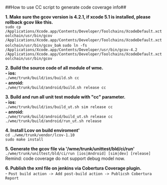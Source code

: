 ##How to use CC script to generate code coverage info##

**1. Make sure the gcov version is 4.2.1, if xcode 5.1 is installed, please rollback gcov like this.**  
   `sudo cp /Applications/Xcode.app/Contents/Developer/Toolchains/XcodeDefault.xctoolchain/usr/bin/gcov /Applications/Xcode.app/Contents/Developer/Toolchains/XcodeDefault.xctoolchain/usr/bin/gcov_bak`
   `sudo ln -fs  /Applications/Xcode.app/Contents/Developer/usr/bin/gcov-4.2 /Applications/Xcode.app/Contents/Developer/Toolchains/XcodeDefault.xctoolchain/usr/bin/gcov` 
   
**2. Build the source code of all module of wme.**  
    **- ios:**   
   `./wme/trunk/build/ios/build.sh cc`   
    **- anroid:**  
   `./wme/trunk/build/android/build.sh release cc` 

**3. Build and run all unit test module with "cc" parameter.**  
    **- ios:**   
        `./wme/trunk/build/ios/build_ut.sh sim release cc`   
    **- anroid:**  
        `./wme/trunk/build/android/build_ut.sh release cc`  
        `./wme/trunk/build/android/run_ut.sh release`

**4. Install Lcov on build enviroment'**  
   `cd ./wme/trunk/vendor/lcov-1.10`  
   `sudo make install`

**5. Generate the gcov file via '/wme/trunk/unittest/bld/ci/run'**
    `./wme/trunk/unittest/bld/ci/run [ios|Android] [sim|dev] [release]`  
     Remind: code coverage do not support debug model now.

**6. Publish the xml file on jenkins via Cobertura Coverage plugin.**  
    - `Post build action -> Add post-build action -> Publicsh Cobertura Report`  
 
